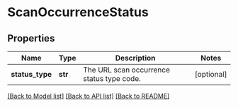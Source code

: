 # ScanOccurrenceStatus

## Properties
Name | Type | Description | Notes
------------ | ------------- | ------------- | -------------
**status_type** | **str** | The URL scan occurrence status type code. | [optional] 

[[Back to Model list]](../README.md#documentation-for-models) [[Back to API list]](../README.md#documentation-for-api-endpoints) [[Back to README]](../README.md)


